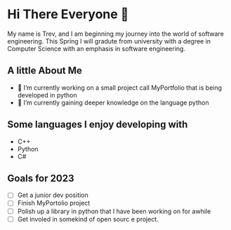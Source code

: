 # Hi There Everyone 👋
My name is Trev, and I am beginning my journey into the world of software engineering. This Spring I will gradute from university with a degree in Computer Science with an emphasis in software engineering.

## A little About Me
- 🔭 I’m currently working on a small project call MyPortfolio that is being developed in python
- 🌱 I’m currently gaining deeper knowledge on the language python

## Some languages I enjoy developing with
- C++
- Python
- C#

## Goals for 2023
- [ ] Get a junior dev position
- [ ] Finish MyPortolio project
- [ ] Polish up a library in python that I have been working on for awhile
- [ ] Get involed in somekind of open sourc e project.

